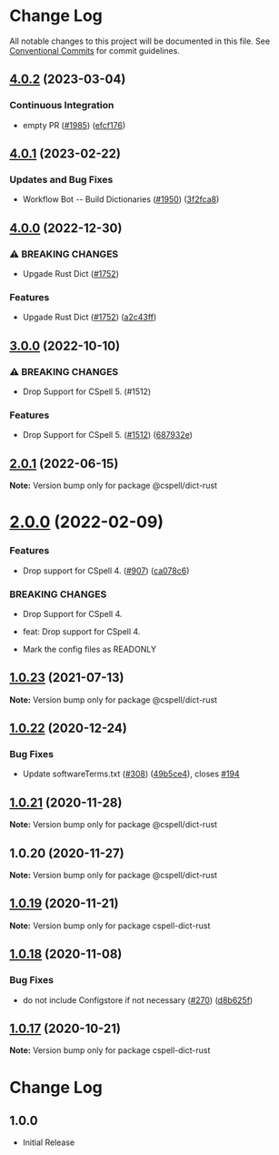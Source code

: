 # Change Log

All notable changes to this project will be documented in this file.
See [Conventional Commits](https://conventionalcommits.org) for commit guidelines.

## [4.0.2](https://github.com/streetsidesoftware/cspell-dicts/compare/@cspell/dict-rust@4.0.1...@cspell/dict-rust@4.0.2) (2023-03-04)


### Continuous Integration

* empty PR ([#1985](https://github.com/streetsidesoftware/cspell-dicts/issues/1985)) ([efcf176](https://github.com/streetsidesoftware/cspell-dicts/commit/efcf1762763e2b587ab5a711ff477e2400308285))

## [4.0.1](https://github.com/streetsidesoftware/cspell-dicts/compare/@cspell/dict-rust@4.0.0...@cspell/dict-rust@4.0.1) (2023-02-22)


### Updates and Bug Fixes

* Workflow Bot -- Build Dictionaries ([#1950](https://github.com/streetsidesoftware/cspell-dicts/issues/1950)) ([3f2fca8](https://github.com/streetsidesoftware/cspell-dicts/commit/3f2fca8b64c800723cc572f5ef83e92d5ec64673))

## [4.0.0](https://github.com/streetsidesoftware/cspell-dicts/compare/@cspell/dict-rust@3.0.0...@cspell/dict-rust@4.0.0) (2022-12-30)


### ⚠ BREAKING CHANGES

* Upgade Rust Dict ([#1752](https://github.com/streetsidesoftware/cspell-dicts/issues/1752))

### Features

* Upgade Rust Dict ([#1752](https://github.com/streetsidesoftware/cspell-dicts/issues/1752)) ([a2c43ff](https://github.com/streetsidesoftware/cspell-dicts/commit/a2c43ff3b407d168f4e6dfbdbe6a3d0456260723))

## [3.0.0](https://github.com/streetsidesoftware/cspell-dicts/compare/@cspell/dict-rust@2.0.1...@cspell/dict-rust@3.0.0) (2022-10-10)


### ⚠ BREAKING CHANGES

* Drop Support for CSpell 5. (#1512)

### Features

* Drop Support for CSpell 5. ([#1512](https://github.com/streetsidesoftware/cspell-dicts/issues/1512)) ([687932e](https://github.com/streetsidesoftware/cspell-dicts/commit/687932e187e4bce87d7904e3a2e53dd6de6ac372))

## [2.0.1](https://github.com/streetsidesoftware/cspell-dicts/compare/@cspell/dict-rust@2.0.0...@cspell/dict-rust@2.0.1) (2022-06-15)

**Note:** Version bump only for package @cspell/dict-rust





# [2.0.0](https://github.com/streetsidesoftware/cspell-dicts/compare/@cspell/dict-rust@1.0.23...@cspell/dict-rust@2.0.0) (2022-02-09)


### Features

* Drop support for CSpell 4. ([#907](https://github.com/streetsidesoftware/cspell-dicts/issues/907)) ([ca078c6](https://github.com/streetsidesoftware/cspell-dicts/commit/ca078c6a2e188cc3cf6276db1ba7e007f0f06f27))


### BREAKING CHANGES

* Drop Support for CSpell 4.

* feat: Drop support for CSpell 4.
* Mark the config files as READONLY





## [1.0.23](https://github.com/streetsidesoftware/cspell-dicts/compare/@cspell/dict-rust@1.0.22...@cspell/dict-rust@1.0.23) (2021-07-13)

**Note:** Version bump only for package @cspell/dict-rust





## [1.0.22](https://github.com/streetsidesoftware/cspell-dicts/compare/@cspell/dict-rust@1.0.21...@cspell/dict-rust@1.0.22) (2020-12-24)


### Bug Fixes

* Update softwareTerms.txt ([#308](https://github.com/streetsidesoftware/cspell-dicts/issues/308)) ([49b5ce4](https://github.com/streetsidesoftware/cspell-dicts/commit/49b5ce4a2436f3c99969d6425128d55f84c8a7fc)), closes [#194](https://github.com/streetsidesoftware/cspell-dicts/issues/194)





## [1.0.21](https://github.com/streetsidesoftware/cspell-dicts/compare/@cspell/dict-rust@1.0.20...@cspell/dict-rust@1.0.21) (2020-11-28)

**Note:** Version bump only for package @cspell/dict-rust





## 1.0.20 (2020-11-27)

**Note:** Version bump only for package @cspell/dict-rust





## [1.0.19](https://github.com/streetsidesoftware/cspell-dicts/compare/cspell-dict-rust@1.0.18...cspell-dict-rust@1.0.19) (2020-11-21)

**Note:** Version bump only for package cspell-dict-rust

## [1.0.18](https://github.com/streetsidesoftware/cspell-dicts/compare/cspell-dict-rust@1.0.17...cspell-dict-rust@1.0.18) (2020-11-08)

### Bug Fixes

- do not include Configstore if not necessary ([#270](https://github.com/streetsidesoftware/cspell-dicts/issues/270)) ([d8b625f](https://github.com/streetsidesoftware/cspell-dicts/commit/d8b625f2f42d5cc6c4a9390216ac1e5037886e44))

## [1.0.17](https://github.com/streetsidesoftware/cspell-dicts/compare/cspell-dict-rust@1.0.16...cspell-dict-rust@1.0.17) (2020-10-21)

**Note:** Version bump only for package cspell-dict-rust

# Change Log

## 1.0.0

- Initial Release
